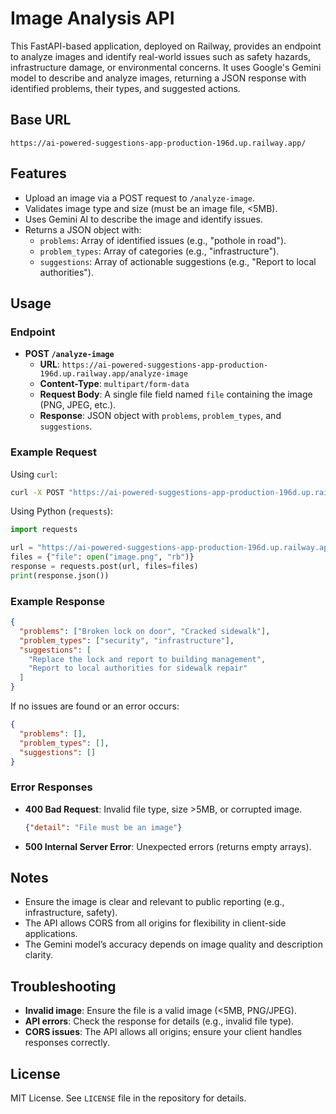 # Image Analysis API

This FastAPI-based application, deployed on Railway, provides an endpoint to analyze images and identify real-world issues such as safety hazards, infrastructure damage, or environmental concerns. It uses Google's Gemini model to describe and analyze images, returning a JSON response with identified problems, their types, and suggested actions.

## Base URL
```
https://ai-powered-suggestions-app-production-196d.up.railway.app/
```

## Features
- Upload an image via a POST request to `/analyze-image`.
- Validates image type and size (must be an image file, <5MB).
- Uses Gemini AI to describe the image and identify issues.
- Returns a JSON object with:
  - `problems`: Array of identified issues (e.g., "pothole in road").
  - `problem_types`: Array of categories (e.g., "infrastructure").
  - `suggestions`: Array of actionable suggestions (e.g., "Report to local authorities").

## Usage

### Endpoint
- **POST `/analyze-image`**
  - **URL**: `https://ai-powered-suggestions-app-production-196d.up.railway.app/analyze-image`
  - **Content-Type**: `multipart/form-data`
  - **Request Body**: A single file field named `file` containing the image (PNG, JPEG, etc.).
  - **Response**: JSON object with `problems`, `problem_types`, and `suggestions`.

### Example Request
Using `curl`:
```bash
curl -X POST "https://ai-powered-suggestions-app-production-196d.up.railway.app/analyze-image" -F "file=@/path/to/image.png"
```

Using Python (`requests`):
```python
import requests

url = "https://ai-powered-suggestions-app-production-196d.up.railway.app/analyze-image"
files = {"file": open("image.png", "rb")}
response = requests.post(url, files=files)
print(response.json())
```

### Example Response
```json
{
  "problems": ["Broken lock on door", "Cracked sidewalk"],
  "problem_types": ["security", "infrastructure"],
  "suggestions": [
    "Replace the lock and report to building management",
    "Report to local authorities for sidewalk repair"
  ]
}
```
If no issues are found or an error occurs:
```json
{
  "problems": [],
  "problem_types": [],
  "suggestions": []
}
```

### Error Responses
- **400 Bad Request**: Invalid file type, size >5MB, or corrupted image.
  ```json
  {"detail": "File must be an image"}
  ```
- **500 Internal Server Error**: Unexpected errors (returns empty arrays).

## Notes
- Ensure the image is clear and relevant to public reporting (e.g., infrastructure, safety).
- The API allows CORS from all origins for flexibility in client-side applications.
- The Gemini model’s accuracy depends on image quality and description clarity.

## Troubleshooting
- **Invalid image**: Ensure the file is a valid image (<5MB, PNG/JPEG).
- **API errors**: Check the response for details (e.g., invalid file type).
- **CORS issues**: The API allows all origins; ensure your client handles responses correctly.

## License
MIT License. See `LICENSE` file in the repository for details.
